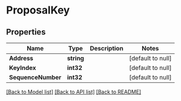 # ProposalKey

## Properties
Name | Type | Description | Notes
------------ | ------------- | ------------- | -------------
**Address** | **string** |  | [default to null]
**KeyIndex** | **int32** |  | [default to null]
**SequenceNumber** | **int32** |  | [default to null]

[[Back to Model list]](../README.md#documentation-for-models) [[Back to API list]](../README.md#documentation-for-api-endpoints) [[Back to README]](../README.md)

